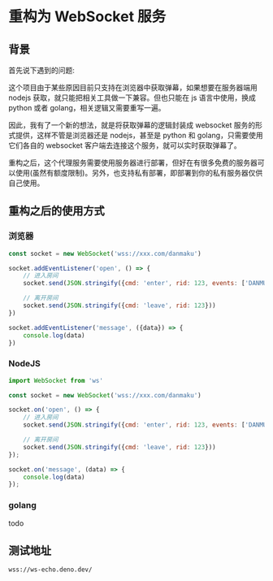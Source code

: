# 重构为 WebSocket 服务

## 背景

首先说下遇到的问题:

这个项目由于某些原因目前只支持在浏览器中获取弹幕，如果想要在服务器端用 nodejs 获取，就只能把相关工具做一下兼容。但也只能在 js 语言中使用，换成 python 或者 golang，相关逻辑又需要重写一遍。

因此，我有了一个新的想法，就是将获取弹幕的逻辑封装成 websocket 服务的形式提供，这样不管是浏览器还是 nodejs，甚至是 python 和 golang，只需要使用它们各自的 websocket
客户端去连接这个服务，就可以实时获取弹幕了。

重构之后，这个代理服务需要使用服务器进行部署，但好在有很多免费的服务器可以使用(虽然有额度限制)。另外，也支持私有部署，即部署到你的私有服务器仅供自己使用。

## 重构之后的使用方式

### 浏览器

```js
const socket = new WebSocket('wss://xxx.com/danmaku')

socket.addEventListener('open', () => {
    // 进入房间
    socket.send(JSON.stringify({cmd: 'enter', rid: 123, events: ['DANMU_MSG']}))

    // 离开房间
    socket.send(JSON.stringify({cmd: 'leave', rid: 123}))
})

socket.addEventListener('message', ({data}) => {
    console.log(data)
})
```

### NodeJS

```js
import WebSocket from 'ws'

const socket = new WebSocket('wss://xxx.com/danmaku')

socket.on('open', () => {
    // 进入房间
    socket.send(JSON.stringify({cmd: 'enter', rid: 123, events: ['DANMU_MSG']}))

    // 离开房间
    socket.send(JSON.stringify({cmd: 'leave', rid: 123}))
});

socket.on('message', (data) => {
    console.log(data)
});
```

### golang

todo


## 测试地址

`wss://ws-echo.deno.dev/`
